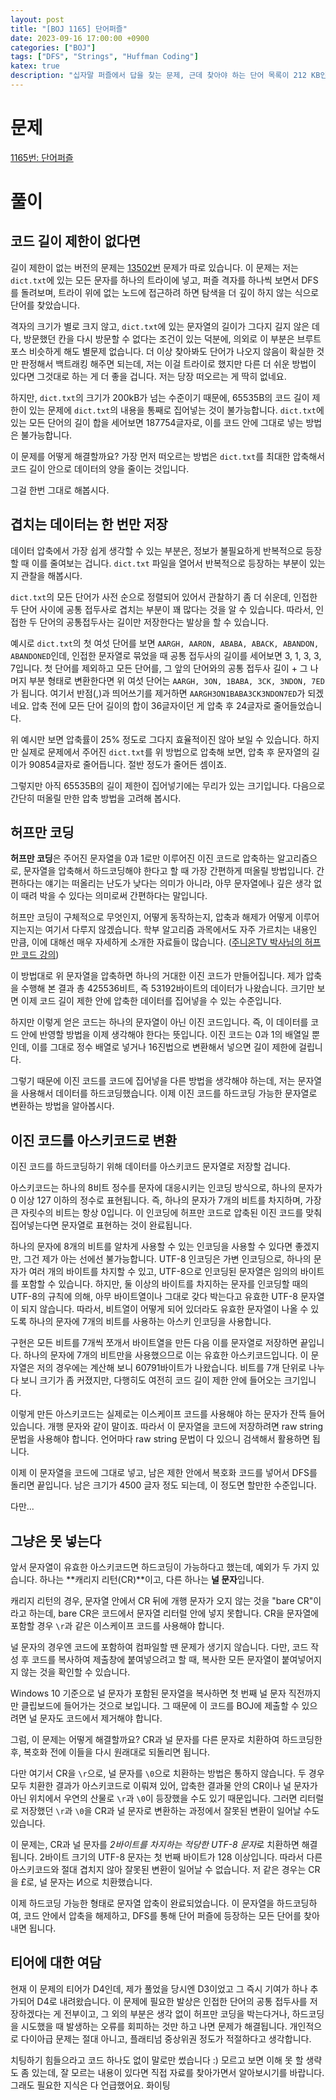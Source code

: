 ```yaml
---
layout: post
title: "[BOJ 1165] 단어퍼즐"
date: 2023-09-16 17:00:00 +0900
categories: ["BOJ"]
tags: ["DFS", "Strings", "Huffman Coding"]
katex: true
description: "십자말 퍼즐에서 답을 찾는 문제, 근데 찾아야 하는 단어 목록이 212 KB인"
---
```


# 문제

[1165번: 단어퍼즐](https://www.acmicpc.net/problem/1165)

# 풀이

## 코드 길이 제한이 없다면

길이 제한이 없는 버전의 문제는 [13502번](https://www.acmicpc.net/problem/13502) 문제가 따로 있습니다.
이 문제는 저는 `dict.txt`에 있는 모든 문자를 하나의 트라이에 넣고, 퍼즐 격자를 하나씩 보면서 DFS를 돌려보며, 트라이 위에 없는 노드에 접근하려 하면 탐색을 더 깊이 하지 않는 식으로 단어를 찾았습니다.

격자의 크기가 별로 크지 않고, `dict.txt`에 있는 문자열의 길이가 그다지 길지 않은 데다, 방문했던 칸을 다시 방문할 수 없다는 조건이 있는 덕분에, 의외로 이 부분은 브루트포스 비슷하게 해도 별문제 없습니다.
더 이상 찾아봐도 단어가 나오지 않음이 확실한 것만 판정해서 백트래킹 해주면 되는데, 저는 이걸 트라이로 했지만 다른 더 쉬운 방법이 있다면 그것대로 하는 게 더 좋을 겁니다. 저는 당장 떠오르는 게 딱히 없네요.

하지만, `dict.txt`의 크기가 200kB가 넘는 수준이기 때문에, 65535B의 코드 길이 제한이 있는 문제에 `dict.txt`의 내용을 통째로 집어넣는 것이 불가능합니다.
`dict.txt`에 있는 모든 단어의 길이 합을 세어보면 187754글자로, 이를 코드 안에 그대로 넣는 방법은 불가능합니다.

이 문제를 어떻게 해결할까요?
가장 먼저 떠오르는 방법은 `dict.txt`를 최대한 압축해서 코드 길이 안으로 데이터의 양을 줄이는 것입니다.

그걸 한번 그대로 해봅시다.

## 겹치는 데이터는 한 번만 저장

데이터 압축에서 가장 쉽게 생각할 수 있는 부분은, 정보가 불필요하게 반복적으로 등장할 때 이를 줄여보는 겁니다. `dict.txt` 파일을 열어서 반복적으로 등장하는 부분이 있는지 관찰을 해봅시다.

`dict.txt`의 모든 단어가 사전 순으로 정렬되어 있어서 관찰하기 좀 더 쉬운데, 인접한 두 단어 사이에 공통 접두사로 겹치는 부분이 꽤 많다는 것을 알 수 있습니다.
따라서, 인접한 두 단어의 공통접두사는 길이만 저장한다는 발상을 할 수 있습니다.

예시로 `dict.txt`의 첫 여섯 단어를 보면 `AARGH, AARON, ABABA, ABACK, ABANDON, ABANDONED`인데, 인접한 문자열로 묶었을 때 공통 접두사의 길이를 세어보면 3, 1, 3, 3, 7입니다.
첫 단어를 제외하고 모든 단어를, 그 앞의 단어와의 공통 접두사 길이 + 그 나머지 부분 형태로 변환한다면 위 여섯 단어는 `AARGH, 3ON, 1BABA, 3CK, 3NDON, 7ED`가 됩니다.
여기서 반점(,)과 띄어쓰기를 제거하면 `AARGH3ON1BABA3CK3NDON7ED`가 되겠네요. 압축 전에 모든 단어 길이의 합이 36글자이던 게 압축 후 24글자로 줄어들었습니다.

위 예시만 보면 압축률이 25% 정도로 그다지 효율적이진 않아 보일 수 있습니다.
하지만 실제로 문제에서 주어진 `dict.txt`를 위 방법으로 압축해 보면, 압축 후 문자열의 길이가 90854글자로 줄어듭니다. 절반 정도가 줄어든 셈이죠.

그렇지만 아직 65535B의 길이 제한이 집어넣기에는 무리가 있는 크기입니다.
다음으로 간단히 떠올릴 만한 압축 방법을 고려해 봅시다.

## 허프만 코딩

**허프만 코딩**은 주어진 문자열을 0과 1로만 이루어진 이진 코드로 압축하는 알고리즘으로, 문자열을 압축해서 하드코딩해야 한다고 할 때 가장 간편하게 떠올릴 방법입니다.
간편하다는 얘기는 떠올리는 난도가 낮다는 의미가 아니라, 아무 문자열에나 깊은 생각 없이 때려 박을 수 있다는 의미로써 간편하다는 말입니다.

허프만 코딩이 구체적으로 무엇인지, 어떻게 동작하는지, 압축과 해제가 어떻게 이루어지는지는 여기서 다루지 않겠습니다.
학부 알고리즘 과목에서도 자주 가르치는 내용인 만큼, 이에 대해선 매우 자세하게 소개한 자료들이 많습니다. ([주니온TV 박사님의 허프만 코드 강의](https://youtu.be/IDxnHM01fZY?si=17LnmiR823c6wnwV))

이 방법대로 위 문자열을 압축하면 하나의 거대한 이진 코드가 만들어집니다. 제가 압축을 수행해 본 결과 총 425536비트, 즉 53192바이트의 데이터가 나왔습니다.
크기만 보면 이제 코드 길이 제한 안에 압축한 데이터를 집어넣을 수 있는 수준입니다.

하지만 이렇게 얻은 코드는 하나의 문자열이 아닌 이진 코드입니다. 즉, 이 데이터를 코드 안에 반영할 방법을 이제 생각해야 한다는 뜻입니다.
이진 코드는 0과 1의 배열일 뿐인데, 이를 그대로 정수 배열로 넣거나 16진법으로 변환해서 넣으면 길이 제한에 걸립니다.

그렇기 때문에 이진 코드를 코드에 집어넣을 다른 방법을 생각해야 하는데, 저는 문자열을 사용해서 데이터를 하드코딩했습니다.
이제 이진 코드를 하드코딩 가능한 문자열로 변환하는 방법을 알아봅시다.

## 이진 코드를 아스키코드로 변환

이진 코드를 하드코딩하기 위해 데이터를 아스키코드 문자열로 저장할 겁니다.

아스키코드는 하나의 8비트 정수를 문자에 대응시키는 인코딩 방식으로, 하나의 문자가 0 이상 127 이하의 정수로 표현됩니다.
즉, 하나의 문자가 7개의 비트를 차지하며, 가장 큰 자릿수의 비트는 항상 0입니다.
이 인코딩에 허프만 코드로 압축된 이진 코드를 맞춰 집어넣는다면 문자열로 표현하는 것이 완료됩니다.

하나의 문자에 8개의 비트를 알차게 사용할 수 있는 인코딩을 사용할 수 있다면 좋겠지만, 그건 제가 아는 선에선 불가능합니다.
UTF-8 인코딩은 가변 인코딩으로, 하나의 문자가 여러 개의 바이트를 차지할 수 있고, UTF-8으로 인코딩된 문자열은 임의의 바이트를 포함할 수 있습니다.
하지만, 둘 이상의 바이트를 차지하는 문자를 인코딩할 때의 UTF-8의 규칙에 의해, 아무 바이트열이나 그대로 갖다 박는다고 유효한 UTF-8 문자열이 되지 않습니다.
따라서, 비트열이 어떻게 되어 있더라도 유효한 문자열이 나올 수 있도록 하나의 문자에 7개의 비트를 사용하는 아스키 인코딩을 사용합니다.

구현은 모든 비트를 7개씩 쪼개서 바이트열을 만든 다음 이를 문자열로 저장하면 끝입니다.
하나의 문자에 7개의 비트만을 사용했으므로 이는 유효한 아스키코드입니다.
이 문자열은 저의 경우에는 계산해 보니 60791바이트가 나왔습니다. 비트를 7개 단위로 나누다 보니 크기가 좀 커졌지만, 다행히도 여전히 코드 길이 제한 안에 들어오는 크기입니다.

이렇게 만든 아스키코드는 실제로는 이스케이프 코드를 사용해야 하는 문자가 잔뜩 들어있습니다. 개행 문자와 같이 말이죠.
따라서 이 문자열을 코드에 저장하려면 raw string 문법을 사용해야 합니다. 언어마다 raw string 문법이 다 있으니 검색해서 활용하면 됩니다.

이제 이 문자열을 코드에 그대로 넣고, 남은 제한 안에서 복호화 코드를 넣어서 DFS를 돌리면 끝입니다.
남은 크기가 4500 글자 정도 되는데, 이 정도면 할만한 수준입니다.

다만...

## 그냥은 못 넣는다

앞서 문자열이 유효한 아스키코드면 하드코딩이 가능하다고 했는데, 예외가 두 가지 있습니다. 하나는 **캐리지 리턴(CR)**이고, 다른 하나는 **널 문자**입니다.

캐리지 리턴의 경우, 문자열 안에서 CR 뒤에 개행 문자가 오지 않는 것을 "bare CR"이라고 하는데, bare CR은 코드에서 문자열 리터럴 안에 넣지 못합니다.
CR을 문자열에 포함할 경우 `\r`과 같은 이스케이프 코드를 사용해야 합니다.

널 문자의 경우엔 코드에 포함하여 컴파일할 땐 문제가 생기지 않습니다.
다만, 코드 작성 후 코드를 복사하여 제출창에 붙여넣으려고 할 때, 복사한 모든 문자열이 붙여넣어지지 않는 것을 확인할 수 있습니다.

Windows 10 기준으로 널 문자가 포함된 문자열을 복사하면 첫 번째 널 문자 직전까지만 클립보드에 들어가는 것으로 보입니다.
그 때문에 이 코드를 BOJ에 제출할 수 있으려면 널 문자도 코드에서 제거해야 합니다.

그럼, 이 문제는 어떻게 해결할까요? CR과 널 문자를 다른 문자로 치환하여 하드코딩한 후, 복호화 전에 이들을 다시 원래대로 되돌리면 됩니다.

다만 여기서 CR을 `\r`으로, 널 문자를 `\0`으로 치환하는 방법은 통하지 않습니다.
두 경우 모두 치환한 결과가 아스키코드로 이뤄져 있어, 압축한 결과물 안의 CR이나 널 문자가 아닌 위치에서 우연의 산물로 `\r`과 `\0`이 등장했을 수도 있기 때문입니다.
그러면 리터럴로 저장했던 `\r`과 `\0`을 CR과 널 문자로 변환하는 과정에서 잘못된 변환이 일어날 수도 있습니다.

이 문제는, CR과 널 문자를 *2바이트를 차지하는 적당한 UTF-8 문자*로 치환하면 해결됩니다.
2바이트 크기의 UTF-8 문자는 첫 번째 바이트가 128 이상입니다. 따라서 다른 아스키코드와 절대 겹치지 않아 잘못된 변환이 일어날 수 없습니다.
저 같은 경우는 CR을 £로, 널 문자는 И으로 치환했습니다.

이제 하드코딩 가능한 형태로 문자열 압축이 완료되었습니다.
이 문자열을 하드코딩하여, 코드 안에서 압축을 해제하고, DFS를 통해 단어 퍼즐에 등장하는 모든 단어를 찾아내면 됩니다.

## 티어에 대한 여담

현재 이 문제의 티어가 D4인데, 제가 풀었을 당시엔 D3이었고 그 즉시 기여가 하나 추가되어 D4로 내려왔습니다.
이 문제에 필요한 발상은 인접한 단어의 공통 접두사를 저장하겠다는 게 전부이고, 그 외의 부분은 생각 없이 허프만 코딩을 박는다거나, 하드코딩을 시도했을 때 발생하는 오류를 회피하는 것만 하고 나면 문제가 해결됩니다.
개인적으로 다이아급 문제는 절대 아니고, 플래티넘 중상위권 정도가 적절하다고 생각합니다.

치팅하기 힘들으라고 코드 하나도 없이 말로만 썼습니다 :) 모르고 보면 이해 못 할 생략도 좀 있는데, 잘 모르는 내용이 있다면 직접 자료를 찾아가면서 알아보시기를 바랍니다. 그래도 필요한 지식은 다 언급했어요. 화이팅